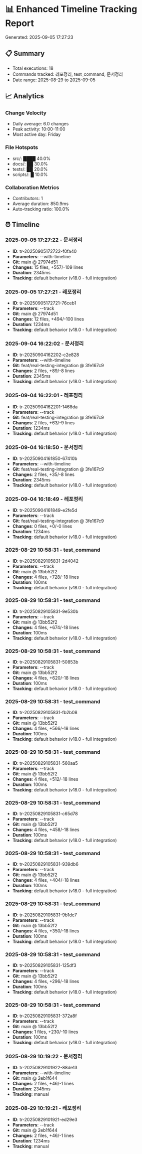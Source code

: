 # 📊 Enhanced Timeline Tracking Report
Generated: 2025-09-05 17:27:23

## 📋 Summary
- Total executions: 18
- Commands tracked: 레포정리, test_command, 문서정리
- Date range: 2025-08-29 to 2025-09-05

## 📈 Analytics

### Change Velocity
- Daily average: 6.0 changes
- Peak activity: 10:00-11:00
- Most active day: Friday

### File Hotspots
- src/: ████ 40.0%
- docs/: ██ 30.0%
- tests/: ██ 20.0%
- scripts/: █ 10.0%

### Collaboration Metrics
- Contributors: 1
- Average duration: 850.9ms
- Auto-tracking ratio: 100.0%

## ⏰ Timeline

### 2025-09-05 17:27:22 - 문서정리
- **ID**: tr-20250905172722-f0fa40
- **Parameters**: --with-timeline
- **Git**: main @ 27974d51
- **Changes**: 15 files, +557/-109 lines
- **Duration**: 2345ms
- **Tracking**: default behavior (v18.0 - full integration)

### 2025-09-05 17:27:21 - 레포정리
- **ID**: tr-20250905172721-76ceb1
- **Parameters**: --track
- **Git**: main @ 27974d51
- **Changes**: 12 files, +494/-100 lines
- **Duration**: 1234ms
- **Tracking**: default behavior (v18.0 - full integration)

### 2025-09-04 16:22:02 - 문서정리
- **ID**: tr-20250904162202-c2e828
- **Parameters**: --with-timeline
- **Git**: feat/real-testing-integration @ 3fe167c9
- **Changes**: 2 files, +89/-8 lines
- **Duration**: 2345ms
- **Tracking**: default behavior (v18.0 - full integration)

### 2025-09-04 16:22:01 - 레포정리
- **ID**: tr-20250904162201-1468da
- **Parameters**: --track
- **Git**: feat/real-testing-integration @ 3fe167c9
- **Changes**: 2 files, +63/-9 lines
- **Duration**: 1234ms
- **Tracking**: default behavior (v18.0 - full integration)

### 2025-09-04 16:18:50 - 문서정리
- **ID**: tr-20250904161850-67410b
- **Parameters**: --with-timeline
- **Git**: feat/real-testing-integration @ 3fe167c9
- **Changes**: 2 files, +35/-8 lines
- **Duration**: 2345ms
- **Tracking**: default behavior (v18.0 - full integration)

### 2025-09-04 16:18:49 - 레포정리
- **ID**: tr-20250904161849-e2fe5d
- **Parameters**: --track
- **Git**: feat/real-testing-integration @ 3fe167c9
- **Changes**: 0 files, +0/-0 lines
- **Duration**: 1234ms
- **Tracking**: default behavior (v18.0 - full integration)

### 2025-08-29 10:58:31 - test_command
- **ID**: tr-20250829105831-2d4042
- **Parameters**: --track
- **Git**: main @ 13bb52f2
- **Changes**: 4 files, +728/-18 lines
- **Duration**: 100ms
- **Tracking**: default behavior (v18.0 - full integration)

### 2025-08-29 10:58:31 - test_command
- **ID**: tr-20250829105831-9e530b
- **Parameters**: --track
- **Git**: main @ 13bb52f2
- **Changes**: 4 files, +674/-18 lines
- **Duration**: 100ms
- **Tracking**: default behavior (v18.0 - full integration)

### 2025-08-29 10:58:31 - test_command
- **ID**: tr-20250829105831-50853b
- **Parameters**: --track
- **Git**: main @ 13bb52f2
- **Changes**: 4 files, +620/-18 lines
- **Duration**: 100ms
- **Tracking**: default behavior (v18.0 - full integration)

### 2025-08-29 10:58:31 - test_command
- **ID**: tr-20250829105831-fb2b08
- **Parameters**: --track
- **Git**: main @ 13bb52f2
- **Changes**: 4 files, +566/-18 lines
- **Duration**: 100ms
- **Tracking**: default behavior (v18.0 - full integration)

### 2025-08-29 10:58:31 - test_command
- **ID**: tr-20250829105831-560aa5
- **Parameters**: --track
- **Git**: main @ 13bb52f2
- **Changes**: 4 files, +512/-18 lines
- **Duration**: 100ms
- **Tracking**: default behavior (v18.0 - full integration)

### 2025-08-29 10:58:31 - test_command
- **ID**: tr-20250829105831-c65d78
- **Parameters**: --track
- **Git**: main @ 13bb52f2
- **Changes**: 4 files, +458/-18 lines
- **Duration**: 100ms
- **Tracking**: default behavior (v18.0 - full integration)

### 2025-08-29 10:58:31 - test_command
- **ID**: tr-20250829105831-939db6
- **Parameters**: --track
- **Git**: main @ 13bb52f2
- **Changes**: 4 files, +404/-18 lines
- **Duration**: 100ms
- **Tracking**: default behavior (v18.0 - full integration)

### 2025-08-29 10:58:31 - test_command
- **ID**: tr-20250829105831-9b1dc7
- **Parameters**: --track
- **Git**: main @ 13bb52f2
- **Changes**: 4 files, +350/-18 lines
- **Duration**: 100ms
- **Tracking**: default behavior (v18.0 - full integration)

### 2025-08-29 10:58:31 - test_command
- **ID**: tr-20250829105831-125df3
- **Parameters**: --track
- **Git**: main @ 13bb52f2
- **Changes**: 4 files, +296/-18 lines
- **Duration**: 100ms
- **Tracking**: default behavior (v18.0 - full integration)

### 2025-08-29 10:58:31 - test_command
- **ID**: tr-20250829105831-372a8f
- **Parameters**: --track
- **Git**: main @ 13bb52f2
- **Changes**: 1 files, +230/-10 lines
- **Duration**: 100ms
- **Tracking**: default behavior (v18.0 - full integration)

### 2025-08-29 10:19:22 - 문서정리
- **ID**: tr-20250829101922-88de13
- **Parameters**: --with-timeline
- **Git**: main @ 2eb1f644
- **Changes**: 2 files, +46/-1 lines
- **Duration**: 2345ms
- **Tracking**: manual

### 2025-08-29 10:19:21 - 레포정리
- **ID**: tr-20250829101921-ed29e3
- **Parameters**: --track
- **Git**: main @ 2eb1f644
- **Changes**: 2 files, +46/-1 lines
- **Duration**: 1234ms
- **Tracking**: manual
